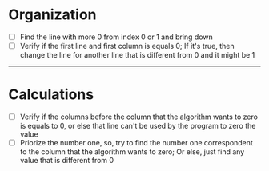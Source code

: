 # Organization

- [ ] Find the line with more 0 from index 0 or 1 and bring down
- [ ] Verify if the first line and first column is equals 0; If it's true, then change the line for another line that is different from 0 and it might be 1

<hr>

# Calculations

- [ ] Verify if the columns before the column that the algorithm wants to zero is equals to 0, or else that line can't be used by the program to zero the value
- [ ] Priorize the number one, so, try to find the number one correspondent to the column that the algorithm wants to zero; Or else, just find any value that is different from 0
